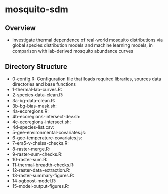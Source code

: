 # mosquito-sdm

## Overview
* Investigate thermal dependence of real-world mosquito distributions via global species distribution models and machine learning models, in comparison with lab-derived mosquito abundance curves

## Directory Structure
* 0-config.R: Configuration file that loads required libraries, sources data directories and base functions
* 1-thermal-lab-curves.R:
* 2-species-data-clean.R:
* 3a-bg-data-clean.R:
* 3b-bg-bias-mask.sh:
* 4a-ecoregions.R:
* 4b-ecoregions-intersect-dev.sh:
* 4c-ecoregions-intersect.sh:
* 4d-species-list.csv:
* 5-gee-environmental-covariates.js:
* 6-gee-temperature-covariates.js:
* 7-era5-v-chelsa-checks.R:
* 8-raster-merge.R:
* 9-raster-sum-checks.R:
* 10-raster-sum.R:
* 11-thermal-breadth-checks.R:
* 12-raster-data-extraction.R:
* 13-raster-summary-figures.R:
* 14-xgboost-model.R:
* 15-model-output-figures.R:
